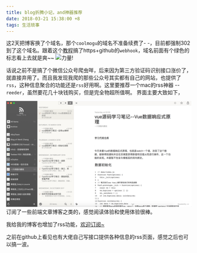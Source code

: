 ```yaml
---
title: blog折腾小记，and神器推荐
date: 2018-03-21 15:38:00 +8
tags: 生活琐事
---
```

这2天把博客换了个域名，那个`coolmogu`的域名不准备续费了- -，目前都强制302到了这个域名。跟着这个[教程](https://www.gaoshilei.com/2017/10/30/hexo-init/)搞了https+github的`webhook`，域名前面有个绿色的标志看上去就是爽~~ 
![力量!](https://t10.baidu.com/it/u=558790623,3064289337&fm=170&s=C55F38D29ED69E82E38D05730100A0E2&w=198&h=156&img.JPEG)

话说之前不是搞了个微信公众号爬虫咩，后来因为第三方验证码识别接口涨价了，就直接弃用了。而且我发现我爬的那些公众号其实都有自己的网站，也提供了`rss`，这种信息聚合的功能还是`rss`好用啊。这里要推荐一个mac的rss神器 -- `reeder`，虽然要花几十块钱购买，但是完全物超所值啊。
界面主要大致如下，

![rss](../public/images/rss.png)
订阅了一些前端文章博客之类的，感觉阅读体验和使用体验很棒。

我给我的博客也增加了rss功能，[欢迎订阅~](https://blog.chenkeyi.com/atom.xml)

之前在github上看见也有大佬自己写接口提供各种信息的rss页面，感觉之后也可以搞一波。